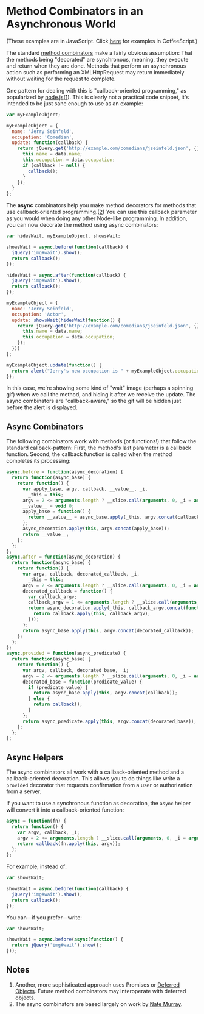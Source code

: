 Method Combinators in an Asynchronous World
===========================================

(These examples are in JavaScript. Click [here](https://github.com/raganwald/method-combinators/blob/master/doc/async.md#method-combinators-in-an-asynchronous-world) for examples in CoffeeScript.)

The standard [method combinators] make a fairly obvious assumption: That the methods being "decorated" are synchronous, meaning, they execute and return when they are done. Methods that perform an asynchronous action such as performing an XMLHttpRequest may return immediately without waiting for the request to complete.

[method combinators]: https://github.com/raganwald/method-combinators

One pattern for dealing with this is "callback-oriented programming," as popularized by [node.js][node]([1](#notes)). This is clearly not a practical code snippet, it's intended to be just sane enough to use as an example:

[node]: http://nodejs.org/

```javascript
var myExampleObject;

myExampleObject = {
  name: 'Jerry Seinfeld',
  occupation: 'Comedian',
  update: function(callback) {
    return jQuery.get('http://example.com/comedians/jseinfeld.json', {}, function(data) {
      this.name = data.name;
      this.occupation = data.occupation;
      if (callback != null) {
        callback();
      }
    });
  }
};
```

The **async** combinators help you make method decorators for methods that use callback-oriented programming.([2](#notes)) You can use this callback parameter as you would when doing any other Node-like programming. In addition, you can now decorate the method using async combinators:

```javascript
var hidesWait, myExampleObject, showsWait;

showsWait = async.before(function(callback) {
  jQuery('img#wait').show();
  return callback();
});

hidesWait = async.after(function(callback) {
  jQuery('img#wait').show();
  return callback();
});

myExampleObject = {
  name: 'Jerry Seinfeld',
  occupation: 'Actor',
  update: showsWait(hidesWait(function() {
    return jQuery.get('http://example.com/comedians/jseinfeld.json', {}, function(data) {
      this.name = data.name;
      this.occupation = data.occupation;
    });
  }))
};

myExampleObject.update(function() {
  return alert("Jerry's new occupation is " + myExampleObject.occupation);
});
```

In this case, we're showing some kind of "wait" image (perhaps a spinning gif) when we call the method, and hiding it after we receive the update. The async combinators are "callback-aware," so the gif will be hidden just before the alert is displayed.

Async Combinators
-----------------

The following combinators work with methods (or functions!) that follow the standard callback-pattern: First, the method's last parameter is a callback function. Second, the callback function is called when the method completes its processing:

```javascript
async.before = function(async_decoration) {
  return function(async_base) {
    return function() {
      var apply_base, argv, callback, __value__, _i,
        _this = this;
      argv = 2 <= arguments.length ? __slice.call(arguments, 0, _i = arguments.length - 1) : (_i = 0, []), callback = arguments[_i++];
      __value__ = void 0;
      apply_base = function() {
        return __value__ = async_base.apply(_this, argv.concat(callback));
      };
      async_decoration.apply(this, argv.concat(apply_base));
      return __value__;
    };
  };
};
async.after = function(async_decoration) {
  return function(async_base) {
    return function() {
      var argv, callback, decorated_callback, _i,
        _this = this;
      argv = 2 <= arguments.length ? __slice.call(arguments, 0, _i = arguments.length - 1) : (_i = 0, []), callback = arguments[_i++];
      decorated_callback = function() {
        var callback_argv;
        callback_argv = 1 <= arguments.length ? __slice.call(arguments, 0) : [];
        return async_decoration.apply(_this, callback_argv.concat(function() {
          return callback.apply(this, callback_argv);
        }));
      };
      return async_base.apply(this, argv.concat(decorated_callback));
    };
  };
};
async.provided = function(async_predicate) {
  return function(async_base) {
    return function() {
      var argv, callback, decorated_base, _i;
      argv = 2 <= arguments.length ? __slice.call(arguments, 0, _i = arguments.length - 1) : (_i = 0, []), callback = arguments[_i++];
      decorated_base = function(predicate_value) {
        if (predicate_value) {
          return async_base.apply(this, argv.concat(callback));
        } else {
          return callback();
        }
      };
      return async_predicate.apply(this, argv.concat(decorated_base));
    };
  };
};
```

Async Helpers
-------------

The async combinators all work with a callback-oriented method and a callback-oriented decoration. This allows you to do things like write a `provided` decorator that requests confirmation from a user or authorization from a server.

If you want to use a synchronous function as decoration, the `async` helper will convert it into a callback-oriented function:

```javascript
async = function(fn) {
  return function() {
    var argv, callback, _i;
    argv = 2 <= arguments.length ? __slice.call(arguments, 0, _i = arguments.length - 1) : (_i = 0, []), callback = arguments[_i++];
    return callback(fn.apply(this, argv));
  };
};
```

For example, instead of:

```javascript
var showsWait;

showsWait = async.before(function(callback) {
  jQuery('img#wait').show();
  return callback();
});
```

You can—if you prefer—write:

```javascript
var showsWait;

showsWait = async.before(async(function() {
  return jQuery('img#wait').show();
}));
```

Notes
-----

1. Another, more sophisticated approach uses Promises or [Deferred Objects]. Future method combinators may interoperate with deferred objects.
2. The async combinators are based largely on work by [Nate Murray](https://github.com/jashmenn).

[Deferred Objects]:http://api.jquery.com/category/deferred-object/